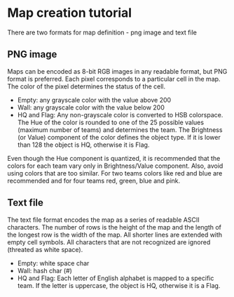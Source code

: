 Map creation tutorial
=====================

There are two formats for map definition - png image and text file

PNG image
---------

Maps can be encoded as 8-bit RGB images in any readable format, but PNG
format is preferred. Each pixel corresponds to a particular cell in the 
map. The color of the pixel determines the status of the cell.

 * Empty: any grayscale color with the value above 200
 * Wall: any grayscale color with the value below 200
 * HQ and Flag: Any non-grayscale color is converted to HSB colorspace.
   The Hue of the color is rounded to one of the 25 possible values 
   (maximum number of teams) and determines the team. The Brightness 
   (or Value) component of the color defines the object type. If it is
   lower than 128 the object is HQ, otherwise it is Flag.

Even though the Hue component is quantized, it is recommended that the 
colors for each team vary only in Brightness/Value component. Also, 
avoid using colors that are too similar. For two teams colors like red
and blue are recommended and for four teams red, green, blue and pink.

Text file
---------

The text file format encodes the map as a series of readable ASCII 
characters. The number of rows is the height of the map and the length
of the longest row is the width of the map. All shorter lines are 
extended with empty cell symbols. All characters that are not recognized
are ignored (threated as white space).

 * Empty: white space char
 * Wall: hash char (#)
 * HQ and Flag: Each letter of English alphabet is mapped to a specific team.
   If the letter is uppercase, the object is HQ, otherwise it is a Flag.
